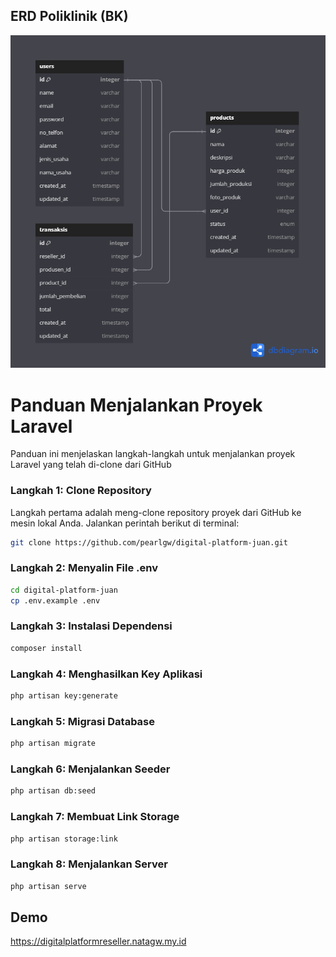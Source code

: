 ## ERD Poliklinik (BK)
![ERD Digital Platform Reseller](https://github.com/pearlgw/digital-platform-juan/blob/main/public/img/erd_digital_platform_reseller.png)

# Panduan Menjalankan Proyek Laravel

Panduan ini menjelaskan langkah-langkah untuk menjalankan proyek Laravel yang telah di-clone dari GitHub

### Langkah 1: Clone Repository

Langkah pertama adalah meng-clone repository proyek dari GitHub ke mesin lokal Anda. Jalankan perintah berikut di terminal:

```bash
git clone https://github.com/pearlgw/digital-platform-juan.git
```
### Langkah 2: Menyalin File .env

```bash
cd digital-platform-juan
cp .env.example .env
```

### Langkah 3: Instalasi Dependensi

```bash
composer install
```

### Langkah 4: Menghasilkan Key Aplikasi

```bash
php artisan key:generate
```

### Langkah 5: Migrasi Database

```bash
php artisan migrate
```

### Langkah 6: Menjalankan Seeder

```bash
php artisan db:seed
```

### Langkah 7: Membuat Link Storage

```bash
php artisan storage:link
```

### Langkah 8: Menjalankan Server

```bash
php artisan serve
```

## Demo
https://digitalplatformreseller.natagw.my.id
